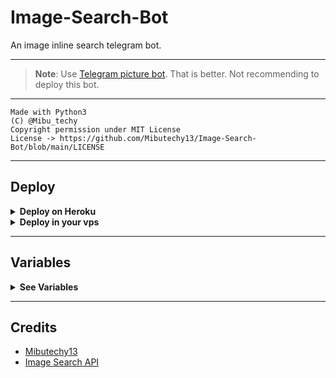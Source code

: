 # Image-Search-Bot

An image inline search telegram bot.

---

> **Note**: Use [Telegram picture bot](https://telegram.me/pic). That is better. Not recommending to deploy this bot.

---

```
Made with Python3
(C) @Mibu_techy
Copyright permission under MIT License
License -> https://github.com/Mibutechy13/Image-Search-Bot/blob/main/LICENSE
```

---

## Deploy 

<details>
  <summary><b>Deploy on Heroku</b></summary>
<br/>

<p align="left">
  <a href="https://heroku.com/deploy?template=https://github.com/FayasNoushad/Image-Search-Bot/tree/main">
     <img height="30px" src="https://img.shields.io/badge/Deploy_To_Heroku-blueviolet?style=for-the-badge&logo=heroku">
  </a>
</p>
</details>

<details>
  <summary><b>Deploy in your vps</b></summary>
<br/>

```sh
git clone https://github.com/FayasNoushad/Image-Search-Bot/tree/main
cd Image-Search-Bot
pip3 install -r requirements.txt
# <Create Variables appropriately>
python3 main.py
```

</details>

---

## Variables

<details>
  <summary><b>See Variables</b></summary>
<br/>

- `API_HASH` Your API Hash from my.telegram.org
- `API_ID` Your API ID from my.telegram.org
- `BOT_TOKEN` Your bot token from @BotFather iam mibu techy

</details>

---

## Credits

- [Mibutechy13](https://github.com/FayasNoushad)
- [Image Search API](https://apibu.herokuapp.com/api/y-images)
